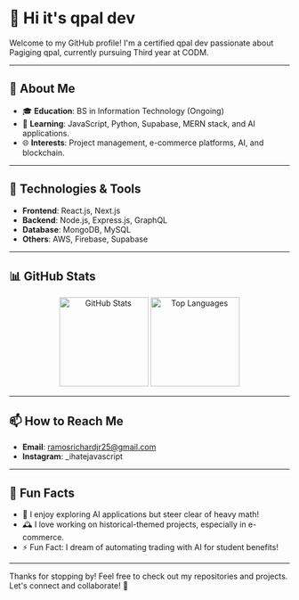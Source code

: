 # 👋 Hi it's qpal dev  

Welcome to my GitHub profile! I'm a certified qpal dev passionate about Pagiging qpal, currently pursuing Third year at CODM.  

---

## 🌟 About Me
- 🎓 **Education**: BS in Information Technology (Ongoing)  
- 🌱 **Learning**: JavaScript, Python, Supabase, MERN stack, and AI applications.  
- 🌐 **Interests**: Project management, e-commerce platforms, AI, and blockchain.  

---

## 🔧 Technologies & Tools
- **Frontend**: React.js, Next.js  
- **Backend**: Node.js, Express.js, GraphQL
- **Database**: MongoDB, MySQL  
- **Others**: AWS, Firebase, Supabase 

---

## 📊 GitHub Stats
<p align="center">
  <img src="https://github-readme-stats.vercel.app/api?username=username-amp&show_icons=true&theme=radical" alt="GitHub Stats" height="160" />
  <img src="https://github-readme-stats.vercel.app/api/top-langs/?username=username-amp&layout=compact&theme=radical" alt="Top Languages" height="160" />
</p>

---

## 📫 How to Reach Me
- **Email**: ramosrichardjr25@gmail.com
- **Instagram**: _ihatejavascript

---

## 🌟 Fun Facts
- 🤖 I enjoy exploring AI applications but steer clear of heavy math!  
- 🕰️ I love working on historical-themed projects, especially in e-commerce.  
- ⚡ Fun Fact: I dream of automating trading with AI for student benefits!

---

Thanks for stopping by! Feel free to check out my repositories and projects. Let's connect and collaborate! 🚀  
